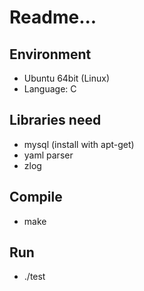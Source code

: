 # Readme...

## Environment
- Ubuntu 64bit (Linux)
- Language: C

## Libraries need
- mysql (install with apt-get)
- yaml parser
- zlog

## Compile
- make

## Run
- ./test